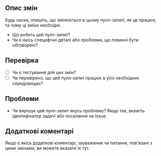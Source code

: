 ## Опис змін

Будь ласка, опишіть, що змінюється в цьому пулл-запиті, як це працює, та чому ці зміни необхідні.

- Що робить цей пулл-запит?
- Чи є якісь специфічні деталі або проблеми, що повинні бути обговорені?

## Перевірка

- [ ] Чи є тестування для цих змін?
- [ ] Чи перевірено, що цей пулл-запит працює в усіх необхідних середовищах?

## Проблеми

- Чи вирішує цей пулл-запит якусь проблему? Якщо так, вкажіть ідентифікатор задачі або посилання на Issue.

## Додаткові коментарі

Якщо є якісь додаткові коментарі, зауваження чи питання, пов'язані з цими змінами, ви можете вказати їх тут.
